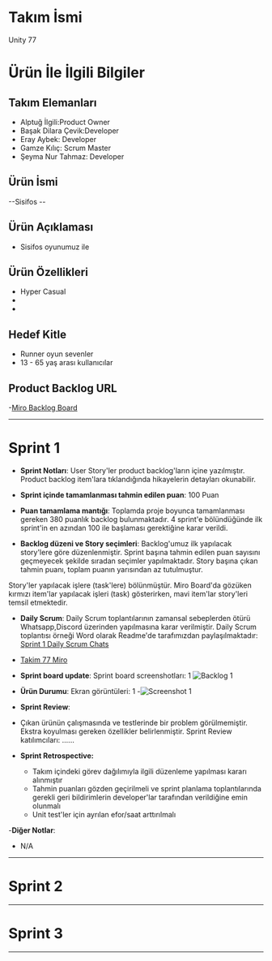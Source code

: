 # **Takım İsmi**

Unity 77

# Ürün İle İlgili Bilgiler

## Takım Elemanları

- Alptuğ İlgili:Product  Owner
- Başak Dilara Çevik:Developer
- Eray Aybek: Developer 
- Gamze Kılıç: Scrum Master
- Şeyma Nur Tahmaz: Developer

## Ürün İsmi

--Sisifos --

## Ürün Açıklaması

- Sisifos oyunumuz ile 

## Ürün Özellikleri

- Hyper Casual
- 
- 

## Hedef Kitle

- Runner oyun sevenler
- 13 - 65 yaş arası kullanıcılar

## Product Backlog URL

-[Miro Backlog Board](https://miro.com/app/board/uXjVO3OfjiQ=/)

---

# Sprint 1

- **Sprint Notları**: User Story'ler product backlog'ların içine yazılmıştır. Product backlog item'lara tıklandığında hikayelerin detayları okunabilir.

- **Sprint içinde tamamlanması tahmin edilen puan**: 100 Puan

- **Puan tamamlama mantığı**: Toplamda proje boyunca tamamlanması gereken 380 puanlık backlog bulunmaktadır. 4 sprint'e bölündüğünde ilk sprint'in en azından 100 ile başlaması gerektiğine karar verildi.

- **Backlog düzeni ve Story seçimleri**: Backlog'umuz ilk yapılacak story'lere göre düzenlenmiştir. Sprint başına tahmin edilen puan sayısını geçmeyecek şekilde sıradan seçimler yapılmaktadır. Story başına çıkan tahmin puanı, toplam puanın yarısından az tutulmuştur. 

Story'ler yapılacak işlere (task'lere) bölünmüştür. Miro Board'da gözüken kırmızı item'lar yapılacak işleri (task) gösterirken, mavi item'lar story'leri temsil etmektedir.

- **Daily Scrum**: Daily Scrum toplantılarının zamansal sebeplerden ötürü Whatsapp,Discord üzerinden yapılmasına karar verilmiştir. Daily Scrum toplantısı örneği Word olarak Readme'de tarafımızdan paylaşılmaktadır: [Sprint 1 Daily Scrum Chats](https://github.com/sntahmaz/BootCamp/blob/main/Tak%C4%B1m77-Daily%20Scrum.docx?raw=true)
- [Takim 77 Miro](https://github.com/sntahmaz/BootCamp/blob/main/Tak%C4%B1m%2077-GAMZE%20KILI%C3%87.docx?raw=true)
- **Sprint board update**: Sprint board screenshotları: 1
![Backlog 1](https://github.com/sntahmaz/BootCamp/blob/main/sprintBoard.png) 
- **Ürün Durumu**: Ekran görüntüleri: 1
-![Screenshot 1](https://github.com/sntahmaz/BootCamp/blob/main/sisifos%20resmi.png)
  

- **Sprint Review**: 
- Çıkan ürünün çalışmasında ve testlerinde bir problem görülmemiştir. Ekstra koyulması gereken özellikler belirlenmiştir. Sprint Review katılımcıları: ......

- **Sprint Retrospective:**
  - Takım içindeki görev dağılımıyla ilgili düzenleme yapılması kararı alınmıştır
  - Tahmin puanları gözden geçirilmeli ve sprint planlama toplantılarında gerekli geri bildirimlerin developer'lar tarafından verildiğine emin olunmalı
  - Unit test'ler için ayrılan efor/saat arttırılmalı 

-**Diğer Notlar**:
- N/A

---

# Sprint 2


---

# Sprint 3

---
